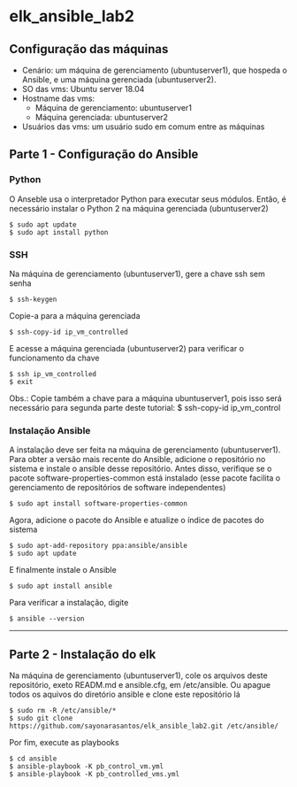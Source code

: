 # elk_ansible_lab2

## Configuração das máquinas
- Cenário: um máquina de gerenciamento (ubuntuserver1), que hospeda o Ansible, e uma máquina gerenciada (ubuntuserver2).
- SO das vms: Ubuntu server 18.04
- Hostname das vms:
  - Máquina de gerenciamento: ubuntuserver1
  - Máquina gerenciada: ubuntuserver2
- Usuários das vms: um usuário sudo em comum entre as máquinas

## Parte 1 - Configuração do Ansible

### Python
O Anseble usa o interpretador Python para executar seus módulos. Então, é necessário instalar o Python 2 na máquina gerenciada (ubuntuserver2)
```
$ sudo apt update
$ sudo apt install python
```

### SSH
Na máquina de gerenciamento (ubuntuserver1), gere a chave ssh sem senha
```
$ ssh-keygen
```
Copie-a para a máquina gerenciada
```
$ ssh-copy-id ip_vm_controlled
```
E acesse a máquina gerenciada (ubuntuserver2) para verificar o funcionamento da chave
```
$ ssh ip_vm_controlled
$ exit
```
Obs.: Copie também a chave para a máquina ubuntuserver1, pois isso será necessário para segunda parte deste tutorial: $ ssh-copy-id ip_vm_control

### Instalação Ansible
A instalação deve ser feita na máquina de gerenciamento (ubuntuserver1).
Para obter a versão mais recente do Ansible, adicione o repositório no sistema e instale o ansible desse repositório.
Antes disso, verifique se o pacote software-properties-common está instalado (esse pacote facilita o gerenciamento de repositórios de software independentes)
```
$ sudo apt install software-properties-common
```
Agora, adicione o pacote do Ansible e atualize o índice de pacotes do sistema
```
$ sudo apt-add-repository ppa:ansible/ansible
$ sudo apt update
```
E finalmente instale o Ansible
```
$ sudo apt install ansible
```
Para verificar a instalação, digite
```
$ ansible --version
```

-----------------------------------

## Parte 2 - Instalação do elk

Na máquina de gerenciamento (ubuntuserver1), cole os arquivos deste repositório, exeto READM.md e ansible.cfg, em /etc/ansible. Ou apague todos os aquivos do diretório ansible e clone este repositório lá
```
$ sudo rm -R /etc/ansible/*
$ sudo git clone https://github.com/sayonarasantos/elk_ansible_lab2.git /etc/ansible/
```
Por fim, execute as playbooks
```
$ cd ansible
$ ansible-playbook -K pb_control_vm.yml
$ ansible-playbook -K pb_controlled_vms.yml
```
